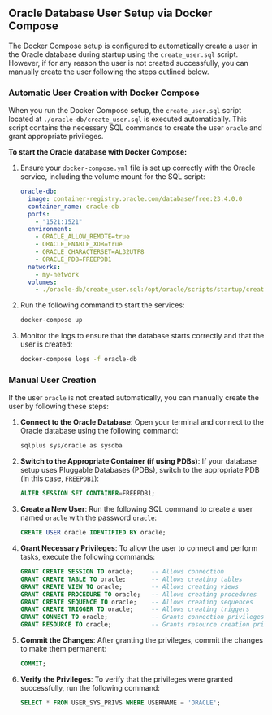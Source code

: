 
## Oracle Database User Setup via Docker Compose

The Docker Compose setup is configured to automatically create a user in the Oracle database during startup using the `create_user.sql` script. However, if for any reason the user is not created successfully, you can manually create the user following the steps outlined below.

### Automatic User Creation with Docker Compose

When you run the Docker Compose setup, the `create_user.sql` script located at `./oracle-db/create_user.sql` is executed automatically. This script contains the necessary SQL commands to create the user `oracle` and grant appropriate privileges.

**To start the Oracle database with Docker Compose:**

1. Ensure your `docker-compose.yml` file is set up correctly with the Oracle service, including the volume mount for the SQL script:
   ```yaml
   oracle-db:
     image: container-registry.oracle.com/database/free:23.4.0.0
     container_name: oracle-db
     ports:
       - "1521:1521"
     environment:
       - ORACLE_ALLOW_REMOTE=true
       - ORACLE_ENABLE_XDB=true
       - ORACLE_CHARACTERSET=AL32UTF8
       - ORACLE_PDB=FREEPDB1
     networks:
       - my-network
     volumes:
       - ./oracle-db/create_user.sql:/opt/oracle/scripts/startup/create_user.sql
   ```

2. Run the following command to start the services:
   ```bash
   docker-compose up
   ```

3. Monitor the logs to ensure that the database starts correctly and that the user is created:
   ```bash
   docker-compose logs -f oracle-db
   ```

### Manual User Creation

If the user `oracle` is not created automatically, you can manually create the user by following these steps:

1. **Connect to the Oracle Database**:
   Open your terminal and connect to the Oracle database using the following command:
   ```bash
   sqlplus sys/oracle as sysdba
   ```

2. **Switch to the Appropriate Container (if using PDBs)**:
   If your database setup uses Pluggable Databases (PDBs), switch to the appropriate PDB (in this case, `FREEPDB1`):
   ```sql
   ALTER SESSION SET CONTAINER=FREEPDB1;
   ```

3. **Create a New User**:
   Run the following SQL command to create a user named `oracle` with the password `oracle`:
   ```sql
   CREATE USER oracle IDENTIFIED BY oracle;
   ```

4. **Grant Necessary Privileges**:
   To allow the user to connect and perform tasks, execute the following commands:
   ```sql
   GRANT CREATE SESSION TO oracle;     -- Allows connection
   GRANT CREATE TABLE TO oracle;       -- Allows creating tables
   GRANT CREATE VIEW TO oracle;        -- Allows creating views
   GRANT CREATE PROCEDURE TO oracle;   -- Allows creating procedures
   GRANT CREATE SEQUENCE TO oracle;    -- Allows creating sequences
   GRANT CREATE TRIGGER TO oracle;     -- Allows creating triggers
   GRANT CONNECT TO oracle;            -- Grants connection privileges
   GRANT RESOURCE TO oracle;           -- Grants resource creation privileges
   ```

5. **Commit the Changes**:
   After granting the privileges, commit the changes to make them permanent:
   ```sql
   COMMIT;
   ```

6. **Verify the Privileges**:
   To verify that the privileges were granted successfully, run the following command:
   ```sql
   SELECT * FROM USER_SYS_PRIVS WHERE USERNAME = 'ORACLE';
   ```